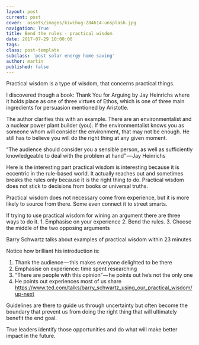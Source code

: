 ```yaml
---
layout: post
current: post
cover:  assets/images/kiwihug-284614-unsplash.jpg
navigation: True
title: Bend the rules - practical wisdom
date: 2017-07-29 10:00:00
tags:
class: post-template
subclass: 'post solar energy home saving'
author: martin
published: false
---
```



Practical wisdom is a type of wisdom, that concerns practical things.

I discovered though a book: Thank You for Arguing by Jay Heinrichs where it holds place as one of three virtues of Ethos, which is one of three main ingredients for persuasion mentioned by Aristotle.

The author clarifies this with an example. There are an environmentalist and a nuclear power plant builder (you). If the environmentalist knows you as someone whom will consider the environment, that may not be enough. He still has to believe you will do the right thing at any given moment.

“The audience should consider you a sensible person, as well as sufficiently knowledgeable to deal with the problem at hand” — Jay Heinrichs

Here is the interesting part practical wisdom is interesting because it is eccentric in the rule-based world. It actually reaches out and sometimes breaks the rules only because it is the right thing to do. Practical wisdom does not stick to decisions from books or universal truths.

Practical wisdom does not necessary come from experience, but it is more likely to source from there. Some even connect it to street smarts.

If trying to use practical wisdom for wining an argument there are three ways to do it. 1. Emphasise on your experience 2. Bend the rules. 3. Choose the middle of the two opposing arguments

Barry Schwartz talks about examples of practical wisdom within 23 minutes

Notice how brilliant his introduction is:

1. Thank the audience — this makes everyone delighted to be there
2. Emphasise on experience: time spent researching
3. “There are people with this opinion” — he points out he’s not the only one
4. He points out experiences most of us share
https://www.ted.com/talks/barry_schwartz_using_our_practical_wisdom/up-next

Guidelines are there to guide us through uncertainty but often become the boundary that prevent us from doing the right thing that will ultimately benefit the end goal.

True leaders identify those opportunities and do what will make better impact in the future.

